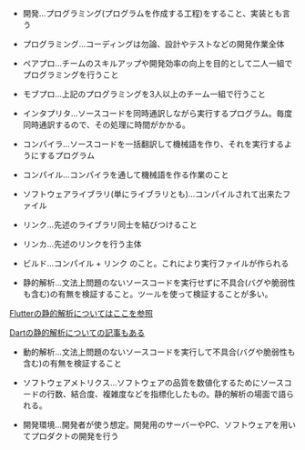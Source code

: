 - 開発...プログラミング(プログラムを作成する工程)をすること、実装とも言う

- プログラミング...コーディングは勿論、設計やテストなどの開発作業全体

- ペアプロ...チームのスキルアップや開発効率の向上を目的として二人一組でプログラミングを行うこと 

- モブプロ...上記のプログラミングを3人以上のチーム一組で行うこと 

- インタプリタ...ソースコードを同時通訳しながら実行するプログラム。毎度同時通訳するので、その処理に時間がかかる。

- コンパイラ...ソースコードを一括翻訳して機械語を作り、それを実行するようにするプログラム 

- コンパイル...コンパイラを通して機械語を作る作業のこと 

- ソフトウェアライブラリ(単にライブラリとも)...コンパイルされて出来たファイル 

- リンク...先述のライブラリ同士を結びつけること

- リンカ...先述のリンクを行う主体 

- ビルド...コンパイル + リンク のこと。これにより実行ファイルが作られる 

- 静的解析...文法上問題のないソースコードを実行せずに不具合(バグや脆弱性も含む)の有無を検証すること。ツールを使って検証することが多い。

[Flutterの静的解析についてはここを参照](https://qiita.com/STV_20161003/items/a406cb71b3f5d006cc9a)

[Dartの静的解析についての記事もある](https://zenn.dev/tatsuyasusukida/scraps/c539f18b364d29)

- 動的解析...文法上問題のないソースコードを実行して不具合(バグや脆弱性も含む)の有無を検証すること 

- ソフトウェアメトリクス...ソフトウェアの品質を数値化するためにソースコードの行数、結合度、複雑度などを指標化したもの。静的解析の場面で語られる。

- 開発環境...開発者が使う想定。開発用のサーバーやPC、ソフトウェアを用いてプロダクトの開発を行う